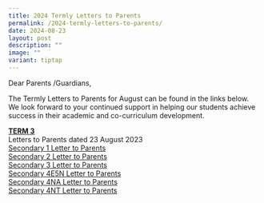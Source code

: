 ```yaml
---
title: 2024 Termly Letters to Parents
permalink: /2024-termly-letters-to-parents/
date: 2024-08-23
layout: post
description: ""
image: ""
variant: tiptap
---
```

<p>Dear Parents /Guardians,</p>
<p>The Termly Letters to Parents for August can be found in the links below.
We look forward to your continued support in helping our students achieve
success in their academic and co-curriculum development.</p>
<p><strong><u>TERM 3</u></strong>
<br>Letters to Parents dated 23 August 2023
<br><a href="/files/CWP/2024/Sec_1_Level_Letter_23_August_2024__kcy_.pdf" rel="noopener nofollow" target="_blank">Secondary 1 Letter to Parents</a>
<br><a href="/files/CWP/2024/Sec_2_Level_Letter_23_August_2024__kcy_.pdf" rel="noopener nofollow" target="_blank">Secondary 2 Letter to Parents</a>
<br><a href="/files/CWP/2024/Sec_3_Level_Letter_23_August_2024__kcy_.pdf" rel="noopener nofollow" target="_blank">Secondary 3 Letter to Parents</a>
<br><a href="/files/CWP/2024/Sec_4E5N_Level_Letter_23_August_2024__kcy_.pdf" rel="noopener nofollow" target="_blank">Secondary 4E5N Letter to Parents</a>
<br><a href="/files/CWP/2024/Sec_4NA_Level_Letter_23_August_2024__kcy_.pdf" rel="noopener nofollow" target="_blank">Secondary 4NA Letter to Parents</a>
<br><a href="/files/CWP/2024/Sec_4NT_Level_Letter_23_August_2024__kcy_.pdf" rel="noopener nofollow" target="_blank">Secondary 4NT Letter to Parents</a>
</p>
<p></p>
<p></p>
